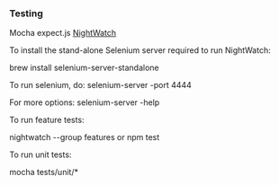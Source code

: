 ### Testing

Mocha
expect.js
[NightWatch](http://nightwatchjs.org/guide#installation)

To install the stand-alone Selenium server required to run NightWatch:

brew install selenium-server-standalone

To run selenium, do: selenium-server -port 4444

For more options: selenium-server -help

To run feature tests:

nightwatch --group features
or
npm test

To run unit tests:

mocha tests/unit/*
